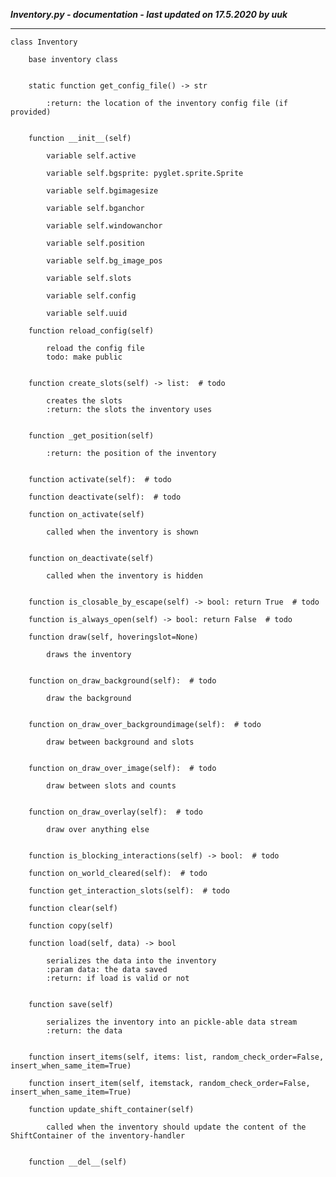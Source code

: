 ***Inventory.py - documentation - last updated on 17.5.2020 by uuk***
___

    class Inventory
        
        base inventory class


        static function get_config_file() -> str
            
            :return: the location of the inventory config file (if provided)


        function __init__(self)

            variable self.active

            variable self.bgsprite: pyglet.sprite.Sprite

            variable self.bgimagesize

            variable self.bganchor

            variable self.windowanchor

            variable self.position

            variable self.bg_image_pos

            variable self.slots

            variable self.config

            variable self.uuid

        function reload_config(self)
            
            reload the config file
            todo: make public


        function create_slots(self) -> list:  # todo
            
            creates the slots
            :return: the slots the inventory uses


        function _get_position(self)
            
            :return: the position of the inventory


        function activate(self):  # todo

        function deactivate(self):  # todo

        function on_activate(self)
            
            called when the inventory is shown


        function on_deactivate(self)
            
            called when the inventory is hidden


        function is_closable_by_escape(self) -> bool: return True  # todo

        function is_always_open(self) -> bool: return False  # todo

        function draw(self, hoveringslot=None)
            
            draws the inventory


        function on_draw_background(self):  # todo
            
            draw the background


        function on_draw_over_backgroundimage(self):  # todo
            
            draw between background and slots


        function on_draw_over_image(self):  # todo
            
            draw between slots and counts


        function on_draw_overlay(self):  # todo
            
            draw over anything else


        function is_blocking_interactions(self) -> bool:  # todo

        function on_world_cleared(self):  # todo

        function get_interaction_slots(self):  # todo

        function clear(self)

        function copy(self)

        function load(self, data) -> bool
            
            serializes the data into the inventory
            :param data: the data saved
            :return: if load is valid or not


        function save(self)
            
            serializes the inventory into an pickle-able data stream
            :return: the data


        function insert_items(self, items: list, random_check_order=False, insert_when_same_item=True)

        function insert_item(self, itemstack, random_check_order=False, insert_when_same_item=True)

        function update_shift_container(self)
            
            called when the inventory should update the content of the ShiftContainer of the inventory-handler


        function __del__(self)